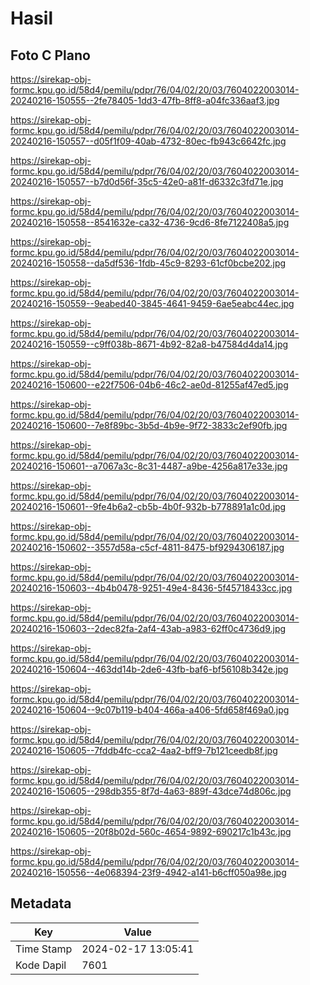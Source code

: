 # Hasil

## Foto C Plano

https://sirekap-obj-formc.kpu.go.id/58d4/pemilu/pdpr/76/04/02/20/03/7604022003014-20240216-150555--2fe78405-1dd3-47fb-8ff8-a04fc336aaf3.jpg

https://sirekap-obj-formc.kpu.go.id/58d4/pemilu/pdpr/76/04/02/20/03/7604022003014-20240216-150557--d05f1f09-40ab-4732-80ec-fb943c6642fc.jpg

https://sirekap-obj-formc.kpu.go.id/58d4/pemilu/pdpr/76/04/02/20/03/7604022003014-20240216-150557--b7d0d56f-35c5-42e0-a81f-d6332c3fd71e.jpg

https://sirekap-obj-formc.kpu.go.id/58d4/pemilu/pdpr/76/04/02/20/03/7604022003014-20240216-150558--8541632e-ca32-4736-9cd6-8fe7122408a5.jpg

https://sirekap-obj-formc.kpu.go.id/58d4/pemilu/pdpr/76/04/02/20/03/7604022003014-20240216-150558--da5df536-1fdb-45c9-8293-61cf0bcbe202.jpg

https://sirekap-obj-formc.kpu.go.id/58d4/pemilu/pdpr/76/04/02/20/03/7604022003014-20240216-150559--9eabed40-3845-4641-9459-6ae5eabc44ec.jpg

https://sirekap-obj-formc.kpu.go.id/58d4/pemilu/pdpr/76/04/02/20/03/7604022003014-20240216-150559--c9ff038b-8671-4b92-82a8-b47584d4da14.jpg

https://sirekap-obj-formc.kpu.go.id/58d4/pemilu/pdpr/76/04/02/20/03/7604022003014-20240216-150600--e22f7506-04b6-46c2-ae0d-81255af47ed5.jpg

https://sirekap-obj-formc.kpu.go.id/58d4/pemilu/pdpr/76/04/02/20/03/7604022003014-20240216-150600--7e8f89bc-3b5d-4b9e-9f72-3833c2ef90fb.jpg

https://sirekap-obj-formc.kpu.go.id/58d4/pemilu/pdpr/76/04/02/20/03/7604022003014-20240216-150601--a7067a3c-8c31-4487-a9be-4256a817e33e.jpg

https://sirekap-obj-formc.kpu.go.id/58d4/pemilu/pdpr/76/04/02/20/03/7604022003014-20240216-150601--9fe4b6a2-cb5b-4b0f-932b-b778891a1c0d.jpg

https://sirekap-obj-formc.kpu.go.id/58d4/pemilu/pdpr/76/04/02/20/03/7604022003014-20240216-150602--3557d58a-c5cf-4811-8475-bf9294306187.jpg

https://sirekap-obj-formc.kpu.go.id/58d4/pemilu/pdpr/76/04/02/20/03/7604022003014-20240216-150603--4b4b0478-9251-49e4-8436-5f45718433cc.jpg

https://sirekap-obj-formc.kpu.go.id/58d4/pemilu/pdpr/76/04/02/20/03/7604022003014-20240216-150603--2dec82fa-2af4-43ab-a983-62ff0c4736d9.jpg

https://sirekap-obj-formc.kpu.go.id/58d4/pemilu/pdpr/76/04/02/20/03/7604022003014-20240216-150604--463dd14b-2de6-43fb-baf6-bf56108b342e.jpg

https://sirekap-obj-formc.kpu.go.id/58d4/pemilu/pdpr/76/04/02/20/03/7604022003014-20240216-150604--9c07b119-b404-466a-a406-5fd658f469a0.jpg

https://sirekap-obj-formc.kpu.go.id/58d4/pemilu/pdpr/76/04/02/20/03/7604022003014-20240216-150605--7fddb4fc-cca2-4aa2-bff9-7b121ceedb8f.jpg

https://sirekap-obj-formc.kpu.go.id/58d4/pemilu/pdpr/76/04/02/20/03/7604022003014-20240216-150605--298db355-8f7d-4a63-889f-43dce74d806c.jpg

https://sirekap-obj-formc.kpu.go.id/58d4/pemilu/pdpr/76/04/02/20/03/7604022003014-20240216-150605--20f8b02d-560c-4654-9892-690217c1b43c.jpg

https://sirekap-obj-formc.kpu.go.id/58d4/pemilu/pdpr/76/04/02/20/03/7604022003014-20240216-150556--4e068394-23f9-4942-a141-b6cff050a98e.jpg


## Metadata

| Key        | Value               |
| ---------- | ------------------- |
| Time Stamp | 2024-02-17 13:05:41 |
| Kode Dapil | 7601                |



